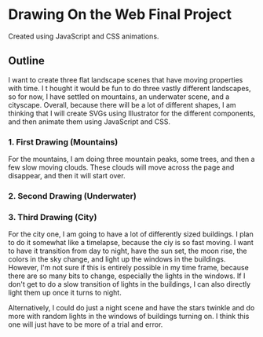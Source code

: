 # Drawing On the Web Final Project
Created using JavaScript and CSS animations.

## Outline
I want to create three flat landscape scenes that have moving properties with time. I t hought it would be fun to do three vastly different landscapes, so for now, I have settled on mountains, an underwater scene, and a cityscape. Overall, because there will be a lot of different shapes, I am thinking that I will create SVGs using Illustrator for the different components, and then animate them using JavaScript and CSS.

### 1. First Drawing (Mountains)
For the mountains, I am doing three mountain peaks, some trees, and then a few slow moving clouds. These clouds will move across the page and disappear, and then it will start over. 

### 2. Second Drawing (Underwater)


### 3. Third Drawing (City)
For the city one, I am going to have a lot of differently sized buildings. I plan to do it somewhat like a timelapse, because the ciy is so fast moving. I want to have it transition from day to night, have the sun set, the moon rise, the colors in the sky change, and light up the windows in the buildings. However, I'm not sure if this is entirely possible in my time frame, because there are so many bits to change, especially the lights in the windows. If I don't get to do a slow transition of lights in the buildings, I can also directly light them up once it turns to night.

Alternatively, I could do just a night scene and have the stars twinkle and do more with random lights in the windows of buildings turning on. I think this one will just have to be more of a trial and error.